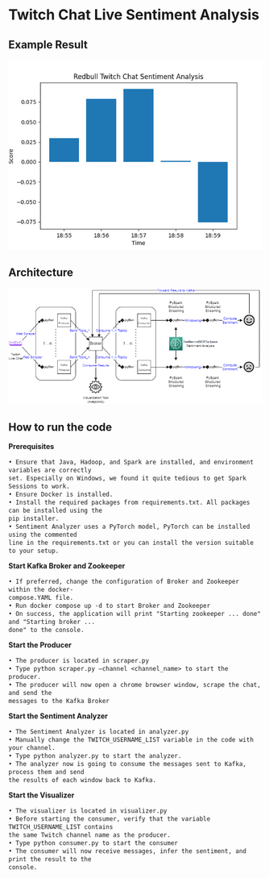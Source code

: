 # Twitch Chat Live Sentiment Analysis

## Example Result
![sentiment](images/sentiment_moving_average.png)

## Architecture
![architecture](images/architecture_diagram.png)

## How to run the code

**Prerequisites**

    • Ensure that Java, Hadoop, and Spark are installed, and environment variables are correctly
    set. Especially on Windows, we found it quite tedious to get Spark Sessions to work.
    • Ensure Docker is installed.
    • Install the required packages from requirements.txt. All packages can be installed using the
    pip installer.
    • Sentiment Analyzer uses a PyTorch model, PyTorch can be installed using the commented
    line in the requirements.txt or you can install the version suitable to your setup.
**Start Kafka Broker and Zookeeper**

    • If preferred, change the configuration of Broker and Zookeeper within the docker-
    compose.YAML file.
    • Run docker compose up -d to start Broker and Zookeeper
    • On success, the application will print "Starting zookeeper ... done" and "Starting broker ...
    done" to the console.

**Start the Producer**

    • The producer is located in scraper.py
    • Type python scraper.py –channel <channel_name> to start the producer.
    • The producer will now open a chrome browser window, scrape the chat, and send the
    messages to the Kafka Broker
**Start the Sentiment Analyzer**

    • The Sentiment Analyzer is located in analyzer.py
    • Manually change the TWITCH_USERNAME_LIST variable in the code with your channel.
    • Type python analyzer.py to start the analyzer.
    • The analyzer now is going to consume the messages sent to Kafka, process them and send
    the results of each window back to Kafka.

**Start the Visualizer**

    • The visualizer is located in visualizer.py
    • Before starting the consumer, verify that the variable TWITCH_USERNAME_LIST contains
    the same Twitch channel name as the producer.
    • Type python consumer.py to start the consumer
    • The consumer will now receive messages, infer the sentiment, and print the result to the
    console.
